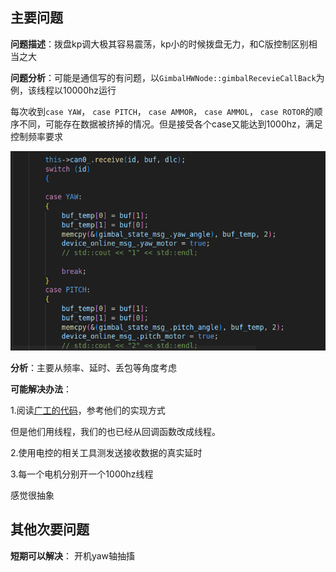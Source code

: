 ## 主要问题

**问题描述**：拨盘kp调大极其容易震荡，kp小的时候拨盘无力，和C版控制区别相当之大

**问题分析**：可能是通信写的有问题，以`GimbalHWNode::gimbalRecevieCallBack`为例，该线程以10000hz运行

每次收到`case YAW`， `case PITCH`， `case AMMOR`， `case AMMOL`， `case ROTOR`的顺序不同，可能存在数据被挤掉的情况。但是接受各个case又能达到1000hz，满足控制频率要求

![can_receive](./assets/can_receive.png)

**分析**：主要从频率、延时、丢包等角度考虑

**可能解决办法**：

1.阅读[广工的代码](https://github.com/rm-controls/rm_control)，参考他们的实现方式

但是他们用线程，我们的也已经从回调函数改成线程。

2.使用电控的相关工具测发送接收数据的真实延时

3.每一个电机分别开一个1000hz线程

感觉很抽象

## 其他次要问题

**短期可以解决**：
开机yaw轴抽搐
